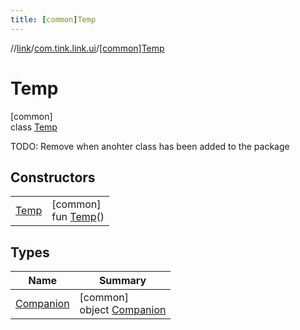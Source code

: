 ```yaml
---
title: [common]Temp
---
```

//[link](../../../index.html)/[com.tink.link.ui](../index.html)/[[common]Temp](index.html)



# Temp



[common]\
class [Temp](index.html)

TODO: Remove when anohter class has been added to the package



## Constructors


| | |
|---|---|
| [Temp](-temp.html) | [common]<br>fun [Temp](-temp.html)() |


## Types


| Name | Summary |
|---|---|
| [Companion](-companion/index.html) | [common]<br>object [Companion](-companion/index.html) |

